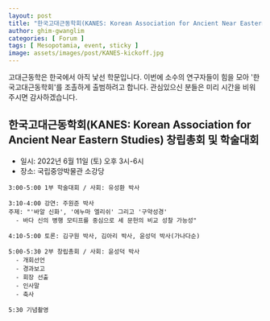 ```yaml
---
layout: post
title: "한국고대근동학회(KANES: Korean Association for Ancient Near Eastern Studies) 창립총회 및 학술대회"
author: ghim-gwanglim
categories: [ Forum ]
tags: [ Mesopotamia, event, sticky ]
image: assets/images/post/KANES-kickoff.jpg
---
```


고대근동학은 한국에서 아직 낯선 학문입니다. 이번에 소수의 연구자들이 힘을 모아 '한국고대근동학회'를 조촐하게 출범하려고 합니다. 관심있으신 분들은 미리 시간을 비워 주시면 감사하겠습니다.


## 한국고대근동학회(KANES: Korean Association for Ancient Near Eastern Studies) 창립총회 및 학술대회

- 일시: 2022년 6월 11일 (토) 오후 3시-6시
- 장소: 국립중앙박물관 소강당

```
3:00-5:00 1부 학술대회 / 사회: 유성환 박사

3:10-4:00 강연: 주원준 박사
주제: "'바알 신화', '에누마 엘리쉬' 그리고 '구약성경' 
  - 바다 신의 병행 모티프를 중심으로 세 문헌의 비교 성찰 가능성"

4:10-5:00 토론: 김구원 박사, 김아리 박사, 윤성덕 박사(가나다순)

5:00-5:30 2부 창립총회 / 사회: 윤성덕 박사
  - 개회선언
  - 경과보고
  - 회장 선출
  - 인사말
  - 축사

5:30 기념촬영
```

